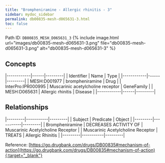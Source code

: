 ```yaml
---
title: "Brompheniramine - Allergic rhinitis - 3"
sidebar: mydoc_sidebar
permalink: db00835-mesh-d065631-3.html
toc: false 
---
```



Path ID: `DB00835_MESH_D065631_3`
{% include image.html url="images/db00835-mesh-d065631-3.png" file="db00835-mesh-d065631-3.png" alt="db00835-mesh-d065631-3" %}

## Concepts

|------------|------|---------|
| Identifier | Name | Type    |
|------------|------|---------|
| MESH:D001977 | brompheniramine | Drug |
| InterPro:IPR000995 | Muscarinic acetylcholine receptor | GeneFamily |
| MESH:D065631 | Allergic rhinitis | Disease |
|------------|------|---------|

## Relationships

|---------|-----------|---------|
| Subject | Predicate | Object  |
|---------|-----------|---------|
| Brompheniramine | DECREASES ACTIVITY OF | Muscarinic Acetylcholine Receptor |
| Muscarinic Acetylcholine Receptor | TREATS | Allergic Rhinitis |
|---------|-----------|---------|

Reference: [https://go.drugbank.com/drugs/DB00835#mechanism-of-action](https://go.drugbank.com/drugs/DB00835#mechanism-of-action){:target="_blank"}